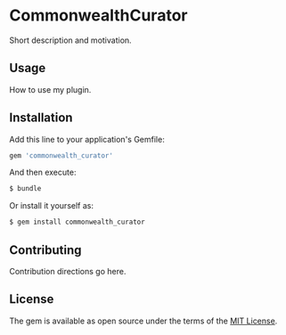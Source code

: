 # CommonwealthCurator
Short description and motivation.

## Usage
How to use my plugin.

## Installation
Add this line to your application's Gemfile:

```ruby
gem 'commonwealth_curator'
```

And then execute:
```bash
$ bundle
```

Or install it yourself as:
```bash
$ gem install commonwealth_curator
```

## Contributing
Contribution directions go here.

## License
The gem is available as open source under the terms of the [MIT License](https://opensource.org/licenses/MIT).
